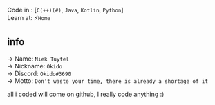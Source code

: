 Code in : [`C(++)(#)`, `Java`, `Kotlin`, `Python`]  
Learn at: ⚡`Home`
  
## info
-> Name: `Niek Tuytel`  
-> Nickname: `Okido`  
-> Discord: `Okido#3690`  
-> Motto: `Don't waste your time, there is already a shortage of it`  

all i coded will come on github,
I really code anything :)

